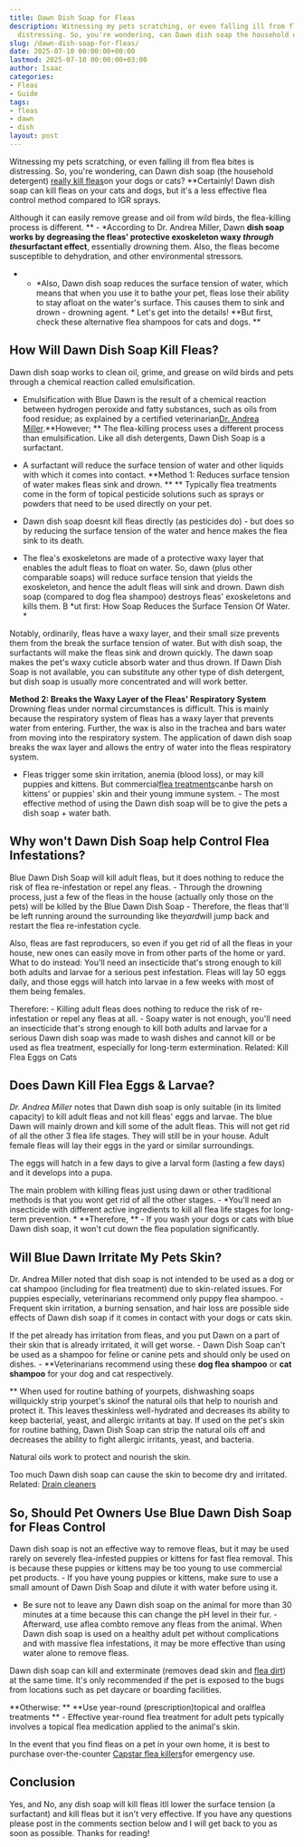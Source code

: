 ```yaml
---
title: Dawn Dish Soap for Fleas
description: Witnessing my pets scratching, or even falling ill from flea bites is
  distressing. So, you're wondering, can Dawn dish soap the household detergent really...
slug: /dawn-dish-soap-for-fleas/
date: 2025-07-10 00:00:00+00:00
lastmod: 2025-07-10 00:00:00+03:00
author: Isaac
categories:
- Fleas
- Guide
tags:
- fleas
- dawn
- dish
layout: post
---
```

Witnessing my pets scratching, or even falling ill from flea bites is distressing. So, you're wondering, can Dawn dish soap (the household detergent) [really kill fleas](https://pestpolicy.com/best-flea-treatment-for-puppies/)on your dogs or cats? **Certainly! Dawn dish soap can kill fleas on your cats and dogs, but it's a less effective flea control method compared to IGR sprays.

Although it can easily remove grease and oil from wild birds, the flea-killing process is different. ** - *According to Dr. Andrea Miller, Dawn **dish soap works by degreasing the fleas' protective exoskeleton waxy *through the*surfactant effect**, essentially drowning them. Also, the fleas become susceptible to dehydration, and other environmental stressors.

* - *Also, Dawn dish soap reduces the surface tension of water, which means that when you use it to bathe your pet, fleas lose their ability to stay afloat on the water's surface. This causes them to sink and drown - drowning agent. * Let's get into the details! **But first, check these alternative flea shampoos for cats and dogs. **

##  How Will Dawn Dish Soap Kill Fleas?

Dawn dish soap works to clean oil, grime, and grease on wild birds and pets through a chemical reaction called emulsification.

- Emulsification with Blue Dawn is the result of a chemical reaction between hydrogen peroxide and fatty substances, such as oils from food residue; as explained by a certified veterinarian[Dr. Andrea Miller](https://libertypethospital.com/our-team/).**However; ** The flea-killing process uses a different process than emulsification. Like all dish detergents, Dawn Dish Soap is a surfactant.

- A surfactant will reduce the surface tension of water and other liquids with which it comes into contact. **Method 1: Reduces surface tension of water makes fleas sink and drown. ** ** Typically flea treatments come in the form of topical pesticide solutions such as sprays or powders that need to be used directly on your pet.

- Dawn dish soap doesnt kill fleas directly (as pesticides do) - but does so by reducing the surface tension of the water and hence makes the flea sink to its death.

- The flea's exoskeletons are made of a protective waxy layer that enables the adult fleas to float on water. So, dawn (plus other comparable soaps) will reduce surface tension that yields the exoskeleton, and hence the adult fleas will sink and drown. Dawn dish soap (compared to dog flea shampoo) destroys fleas' exoskeletons and kills them. B *ut first: How Soap Reduces the Surface Tension Of Water. *

Notably, ordinarily, fleas have a waxy layer, and their small size prevents them from the break the surface tension of water. But with dish soap, the surfactants will make the fleas sink and drown quickly. The dawn soap makes the pet's waxy cuticle absorb water and thus drown. If Dawn Dish Soap is not available, you can substitute any other type of dish detergent, but dish soap is usually more concentrated and will work better.

**Method 2: Breaks the Waxy Layer of the Fleas' Respiratory System** Drowning fleas under normal circumstances is difficult. This is mainly because the respiratory system of fleas has a waxy layer that prevents water from entering. Further, the wax is also in the trachea and bars water from moving into the respiratory system. The application of dawn dish soap breaks the wax layer and allows the entry of water into the fleas respiratory system.

- Fleas trigger some skin irritation, anemia (blood loss), or may kill puppies and kittens. But commercial[flea treatments](https://nysipm.cornell.edu/whats-bugging-you/bed-bugs/bed-bug-faqs///)canbe harsh on kittens' or puppies' skin and their young immune system. - The most effective method of using the Dawn dish soap will be to give the pets a dish soap + water bath.

##  Why won't Dawn Dish Soap help Control Flea Infestations?

Blue Dawn Dish Soap will kill adult fleas, but it does nothing to reduce the risk of flea re-infestation or repel any fleas. - Through the drowning process, just a few of the fleas in the house (actually only those on the pets) will be killed by the Blue Dawn Dish Soap - Therefore, the fleas that'll be left running around the surrounding like the*yard*will jump back and restart the flea re-infestation cycle.

Also, fleas are fast reproducers, so even if you get rid of all the fleas in your house, new ones can easily move in from other parts of the home or yard. What to do instead: You'll need an insecticide that's strong enough to kill both adults and larvae for a serious pest infestation. Fleas will lay 50 eggs daily, and those eggs will hatch into larvae in a few weeks with most of them being females.

Therefore: - Killing adult fleas does nothing to reduce the risk of re-infestation or repel any fleas at all. - Soapy water is not enough, you'll need an insecticide that's strong enough to kill both adults and larvae for a serious Dawn dish soap was made to wash dishes and cannot kill or be used as flea treatment, especially for long-term extermination. Related: Kill Flea Eggs on Cats

##  Does Dawn Kill Flea Eggs & Larvae?

*Dr. Andrea Miller* notes that Dawn dish soap is only suitable (in its limited capacity) to kill adult fleas and not kill fleas' eggs and larvae. The blue Dawn will mainly drown and kill some of the adult fleas. This will not get rid of all the other 3 flea life stages. They will still be in your house. Adult female fleas will lay their eggs in the yard or similar surroundings.

The eggs will hatch in a few days to give a larval form (lasting a few days) and it develops into a pupa.

The main problem with killing fleas just using dawn or other traditional methods is that you wont get rid of all the other stages. - *You'll need an insecticide with different active ingredients to kill all flea life stages for long-term prevention. * **Therefore, ** - If you wash your dogs or cats with blue Dawn dish soap, it won't cut down the flea population significantly.

##  Will Blue Dawn Irritate My Pets Skin?

Dr. Andrea Miller noted that dish soap is not intended to be used as a dog or cat shampoo (including for flea treatment) due to skin-related issues. For puppies especially, veterinarians recommend only puppy flea shampoo. - Frequent skin irritation, a burning sensation, and hair loss are possible side effects of Dawn dish soap if it comes in contact with your dogs or cats skin.

If the pet already has irritation from fleas, and you put Dawn on a part of their skin that is already irritated, it will get worse. - Dawn Dish Soap can't be used as a shampoo for feline or canine pets and should only be used on dishes. - **Veterinarians recommend using these ****dog flea shampoo**** or ****cat shampoo**** for your dog and cat respectively.

** When used for routine bathing of yourpets, dishwashing soaps willquickly strip yourpet's skinof the natural oils that help to nourish and protect it. This leaves theskinless well-hydrated and decreases its ability to keep bacterial, yeast, and allergic irritants at bay. If used on the pet's skin for routine bathing, Dawn Dish Soap can strip the natural oils off and decreases the ability to fight allergic irritants, yeast, and bacteria.

Natural oils work to protect and nourish the skin.

Too much Dawn dish soap can cause the skin to become dry and irritated. Related: [Drain cleaners](https://pestpolicy.com/best-drain-cleaner//)

##  So, Should Pet Owners Use Blue Dawn Dish Soap for Fleas Control

Dawn dish soap is not an effective way to remove fleas, but it may be used rarely on severely flea-infested puppies or kittens for fast flea removal. This is because these puppies or kittens may be too young to use commercial pet products. - If you have young puppies or kittens, make sure to use a small amount of Dawn Dish Soap and dilute it with water before using it.

- Be sure not to leave any Dawn dish soap on the animal for more than 30 minutes at a time because this can change the pH level in their fur. - Afterward, use aflea combto remove any fleas from the animal. When Dawn dish soap is used on a healthy adult pet without complications and with massive flea infestations, it may be more effective than using water alone to remove fleas.

Dawn dish soap can kill and exterminate (removes dead skin and [flea dirt](https://pestpolicy.com/what-is-flea-dirt/)) at the same time. It's only recommended if the pet is exposed to the bugs from locations such as pet daycare or boarding facilities.

**Otherwise: ** **Use year-round (prescription)topical and oralflea treatments ** - Effective year-round flea treatment for adult pets typically involves a topical flea medication applied to the animal's skin.

In the event that you find fleas on a pet in your own home, it is best to purchase over-the-counter [Capstar flea killers](https://pestpolicy.com/best-flea-treatment-for-cats/)for emergency use.

##  Conclusion

Yes, and No, any dish soap will kill fleas itll lower the surface tension (a surfactant) and kill fleas but it isn't very effective. If you have any questions please post in the comments section below and I will get back to you as soon as possible. Thanks for reading!
